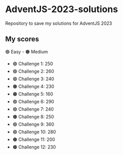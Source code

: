 # AdventJS-2023-solutions

Repository to save my solutions for AdventJS 2023

## My scores

🟢 Easy - 🟠 Medium

- 🟢 Challenge 1: 250
- 🟢 Challenge 2: 260
- 🟢 Challenge 3: 240
- 🟠 Challenge 4: 230
- 🟠 Challenge 5: 160
- 🟢 Challenge 6: 290
- 🟢 Challenge 7: 240
- 🟠 Challenge 8: 250
- 🟢 Challenge 9: 360
- 🟢 Challenge 10: 280
- 🟠 Challenge 11: 200
- 🟠 Challenge 12: 230
